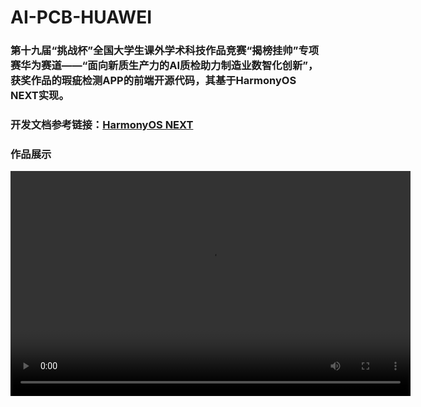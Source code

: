 # AI-PCB-HUAWEI
### 第十九届“挑战杯”全国大学生课外学术科技作品竞赛“揭榜挂帅”专项赛华为赛道——“面向新质生产力的AI质检助力制造业数智化创新”，获奖作品的瑕疵检测APP的前端开源代码，其基于HarmonyOS NEXT实现。


### 开发文档参考链接：[HarmonyOS NEXT](https://developer.huawei.com/consumer/cn/doc/harmonyos-guides-V5/application-dev-guide-V5)


### 作品展示

<video width="640" height="360" controls>
  <source src="[https://example.com/your-video.mp4](https://syz-pcb.oss-cn-hangzhou.aliyuncs.com/pcb_app.mp4)" type="video/mp4">
  你的浏览器不支持视频播放。请单独下载视频 https://syz-pcb.oss-cn-hangzhou.aliyuncs.com/pcb_app.mp4
</video>
